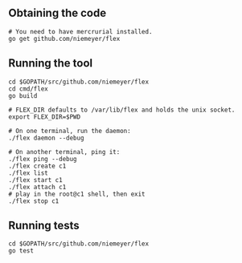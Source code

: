 
Obtaining the code
------------------

    # You need to have mercrurial installed.
    go get github.com/niemeyer/flex

Running the tool
----------------

    cd $GOPATH/src/github.com/niemeyer/flex
    cd cmd/flex
    go build

    # FLEX_DIR defaults to /var/lib/flex and holds the unix socket.
    export FLEX_DIR=$PWD

    # On one terminal, run the daemon:
    ./flex daemon --debug

    # On another terminal, ping it:
    ./flex ping --debug
    ./flex create c1
    ./flex list
    ./flex start c1
    ./flex attach c1
    # play in the root@c1 shell, then exit
    ./flex stop c1

Running tests
-------------

    cd $GOPATH/src/github.com/niemeyer/flex
    go test
